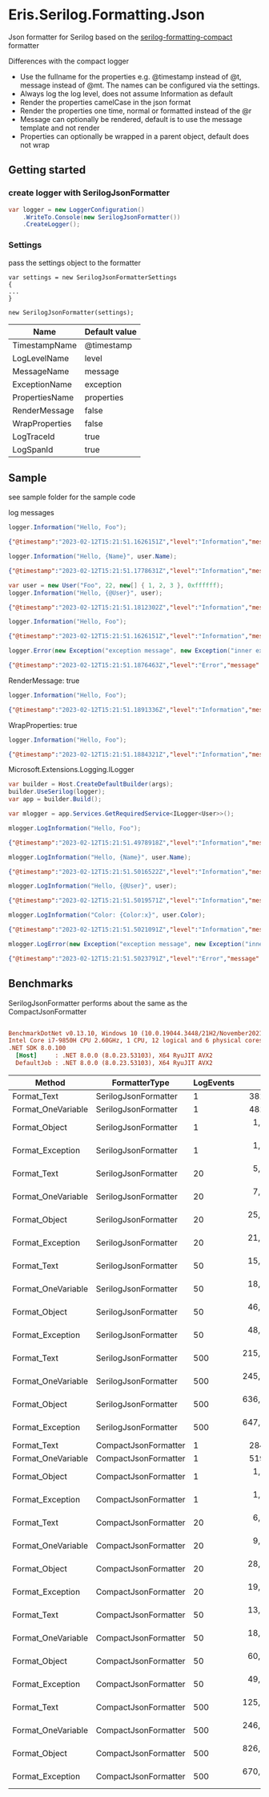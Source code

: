 # Eris.Serilog.Formatting.Json

Json formatter for Serilog based on the [serilog-formatting-compact](https://github.com/serilog/serilog-formatting-compact) formatter

Differences with the compact logger
- Use the fullname for the properties e.g. @timestamp instead of @t, message instead of @mt. The names can be configured via the settings.
- Always log the log level, does not assume Information as default
- Render the properties camelCase in the json format
- Render the properties one time, normal or formatted instead of the @r
- Message can optionally be rendered, default is to use the message template and not render
- Properties can optionally be wrapped in a parent object, default does not wrap

## Getting started

### create logger with SerilogJsonFormatter

```c#
var logger = new LoggerConfiguration()
    .WriteTo.Console(new SerilogJsonFormatter())
    .CreateLogger();
```

### Settings

pass the settings object to the formatter
```
var settings = new SerilogJsonFormatterSettings 
{
...
}

new SerilogJsonFormatter(settings);
```

|Name          |Default value|
|--------------|-------------|
|TimestampName |@timestamp   |
|LogLevelName  |level        |
|MessageName   |message      |
|ExceptionName |exception    |
|PropertiesName|properties   |
|RenderMessage |false        |
|WrapProperties|false        |
|LogTraceId    |true         |
|LogSpanId     |true         |

## Sample
see sample folder for the sample code

log messages
```c#
logger.Information("Hello, Foo");
```
```json
{"@timestamp":"2023-02-12T15:21:51.1626151Z","level":"Information","message":"Hello, Foo"}
```
```c#
logger.Information("Hello, {Name}", user.Name);
```
```json
{"@timestamp":"2023-02-12T15:21:51.1778631Z","level":"Information","message":"Hello, {Name}","name":"Foo"}
```
```c#
var user = new User("Foo", 22, new[] { 1, 2, 3 }, 0xffffff);
logger.Information("Hello, {@User}", user);
```
```json
{"@timestamp":"2023-02-12T15:21:51.1812302Z","level":"Information","message":"Hello, {@User}","user":{"name":"Foo","age":22,"tags":[1,2,3],"color":16777215}}
```
```c#
logger.Information("Hello, Foo");
```
```json
{"@timestamp":"2023-02-12T15:21:51.1626151Z","level":"Information","message":"Hello, Foo"}
```
```c#
logger.Error(new Exception("exception message", new Exception("inner exception message")), "error");
```
```json
{"@timestamp":"2023-02-12T15:21:51.1876463Z","level":"Error","message":"error","exception":"System.Exception: exception message\r\n ---> System.Exception: inner exception message\r\n   --- End of inner exception stack trace ---"}
```

RenderMessage: true
```c#
logger.Information("Hello, Foo");
```
```json
{"@timestamp":"2023-02-12T15:21:51.1891336Z","level":"Information","message":"Hello, \"Foo\"","name":"Foo"}
```

WrapProperties: true
```c#
logger.Information("Hello, Foo");
```
```json
{"@timestamp":"2023-02-12T15:21:51.1884321Z","level":"Information","message":"Hello, {Name}","properties":{"name":"Foo"}}
```

Microsoft.Extensions.Logging.ILogger
```c#
var builder = Host.CreateDefaultBuilder(args);
builder.UseSerilog(logger);
var app = builder.Build();

var mlogger = app.Services.GetRequiredService<ILogger<User>>();
```

```c#
mlogger.LogInformation("Hello, Foo");
```
```json
{"@timestamp":"2023-02-12T15:21:51.4978918Z","level":"Information","message":"Hello, Foo","sourceContext":"User"}
```
```c#
mlogger.LogInformation("Hello, {Name}", user.Name);
```
```json
{"@timestamp":"2023-02-12T15:21:51.5016522Z","level":"Information","message":"Hello, {Name}","name":"Foo","sourceContext":"User"}
```
```c#
mlogger.LogInformation("Hello, {@User}", user);
```
```json
{"@timestamp":"2023-02-12T15:21:51.5019571Z","level":"Information","message":"Hello, {@User}","user":{"name":"Foo","age":22,"tags":[1,2,3],"color":16777215},"sourceContext":"User"}
```
```c#
mlogger.LogInformation("Color: {Color:x}", user.Color);
```
```json
{"@timestamp":"2023-02-12T15:21:51.5021091Z","level":"Information","message":"Color: {Color:x}","color":"ffffff","sourceContext":"User"}
```
```c#
mlogger.LogError(new Exception("exception message", new Exception("inner exception message")), "error");
```
```json
{"@timestamp":"2023-02-12T15:21:51.5023791Z","level":"Error","message":"error","exception":"System.Exception: exception message\r\n ---> System.Exception: inner exception message\r\n   --- End of inner exception stack trace ---","sourceContext":"User"}
```

## Benchmarks
SerilogJsonFormatter performs about the same as the CompactJsonFormatter

``` ini

BenchmarkDotNet v0.13.10, Windows 10 (10.0.19044.3448/21H2/November2021Update)
Intel Core i7-9850H CPU 2.60GHz, 1 CPU, 12 logical and 6 physical cores
.NET SDK 8.0.100
  [Host]     : .NET 8.0.0 (8.0.23.53103), X64 RyuJIT AVX2
  DefaultJob : .NET 8.0.0 (8.0.23.53103), X64 RyuJIT AVX2

```

| Method             | FormatterType        | LogEvents | Mean         | Error        | StdDev        | Median       | Gen0     | Gen1     | Gen2    | Allocated |
|------------------- |--------------------- |---------- |-------------:|-------------:|--------------:|-------------:|---------:|---------:|--------:|----------:|
| Format_Text        | SerilogJsonFormatter | 1         |     381.0 ns |      8.31 ns |      24.25 ns |     376.9 ns |   0.1554 |        - |       - |     976 B |
| Format_OneVariable | SerilogJsonFormatter | 1         |     481.1 ns |     11.17 ns |      32.95 ns |     469.6 ns |   0.1745 |        - |       - |    1096 B |
| Format_Object      | SerilogJsonFormatter | 1         |   1,011.2 ns |     19.64 ns |      35.92 ns |   1,012.5 ns |   0.3195 |   0.0010 |       - |    2008 B |
| Format_Exception   | SerilogJsonFormatter | 1         |   1,078.1 ns |     21.49 ns |      39.30 ns |   1,079.7 ns |   0.3490 |        - |       - |    2192 B |
| Format_Text        | SerilogJsonFormatter | 20        |   5,087.4 ns |     99.84 ns |     164.05 ns |   5,085.4 ns |   1.8005 |   0.0381 |       - |   11328 B |
| Format_OneVariable | SerilogJsonFormatter | 20        |   7,931.1 ns |    257.86 ns |     731.51 ns |   7,749.6 ns |   2.1667 |   0.0458 |       - |   13648 B |
| Format_Object      | SerilogJsonFormatter | 20        |  25,178.7 ns |  1,875.02 ns |   5,528.53 ns |  24,961.9 ns |   4.6387 |   0.1831 |       - |   29225 B |
| Format_Exception   | SerilogJsonFormatter | 20        |  21,239.5 ns |    683.76 ns |   1,961.85 ns |  20,530.9 ns |   5.2185 |   0.2136 |       - |   32787 B |
| Format_Text        | SerilogJsonFormatter | 50        |  15,383.5 ns |    885.10 ns |   2,553.71 ns |  14,728.8 ns |   3.9063 |   0.1526 |       - |   24648 B |
| Format_OneVariable | SerilogJsonFormatter | 50        |  18,897.2 ns |    504.51 ns |   1,431.22 ns |  18,685.7 ns |   6.6223 |   0.4578 |       - |   41528 B |
| Format_Object      | SerilogJsonFormatter | 50        |  46,688.0 ns |  2,046.62 ns |   5,970.08 ns |  44,648.9 ns |  13.1226 |   1.4648 |       - |   82603 B |
| Format_Exception   | SerilogJsonFormatter | 50        |  48,251.3 ns |  1,090.71 ns |   2,985.80 ns |  47,649.7 ns |  14.5264 |   1.5869 |       - |   91503 B |
| Format_Text        | SerilogJsonFormatter | 500       | 215,682.3 ns | 22,361.17 ns |  65,932.41 ns | 188,325.3 ns | 145.2637 | 145.2637 | 24.4141 |  232194 B |
| Format_OneVariable | SerilogJsonFormatter | 500       | 245,185.3 ns |  4,903.25 ns |  12,830.94 ns | 240,746.9 ns | 187.2559 | 187.2559 | 31.0059 |  322340 B |
| Format_Object      | SerilogJsonFormatter | 500       | 636,877.6 ns | 53,041.11 ns | 155,560.40 ns | 562,637.4 ns | 233.3984 | 205.0781 | 58.5938 |  668888 B |
| Format_Exception   | SerilogJsonFormatter | 500       | 647,901.7 ns | 19,332.29 ns |  55,778.06 ns | 634,147.8 ns | 273.4375 | 239.2578 | 68.3594 |  806203 B |
| Format_Text        | CompactJsonFormatter | 1         |     284.9 ns |      6.68 ns |      18.40 ns |     281.9 ns |   0.1235 |        - |       - |     776 B |
| Format_OneVariable | CompactJsonFormatter | 1         |     519.0 ns |     34.81 ns |      97.05 ns |     491.8 ns |   0.1760 |        - |       - |    1104 B |
| Format_Object      | CompactJsonFormatter | 1         |   1,149.7 ns |     37.94 ns |     107.62 ns |   1,119.3 ns |   0.3605 |        - |       - |    2272 B |
| Format_Exception   | CompactJsonFormatter | 1         |   1,126.6 ns |     49.47 ns |     141.95 ns |   1,104.8 ns |   0.3376 |        - |       - |    2120 B |
| Format_Text        | CompactJsonFormatter | 20        |   6,908.4 ns |    306.50 ns |     903.72 ns |   6,954.6 ns |   1.5106 |   0.0153 |       - |    9512 B |
| Format_OneVariable | CompactJsonFormatter | 20        |   9,918.2 ns |    736.64 ns |   2,171.99 ns |  10,165.2 ns |   2.2430 |   0.0305 |       - |   14144 B |
| Format_Object      | CompactJsonFormatter | 20        |  28,127.1 ns |  1,900.17 ns |   5,602.71 ns |  27,346.2 ns |   5.5542 |   0.1831 |       - |   34938 B |
| Format_Exception   | CompactJsonFormatter | 20        |  19,724.9 ns |    660.17 ns |   1,840.28 ns |  19,231.8 ns |   6.5308 |   0.3967 |       - |   41011 B |
| Format_Text        | CompactJsonFormatter | 50        |  13,160.9 ns |    719.90 ns |   2,122.63 ns |  12,680.9 ns |   4.1962 |   0.1373 |       - |   26400 B |
| Format_OneVariable | CompactJsonFormatter | 50        |  18,262.8 ns |  1,098.06 ns |   3,115.02 ns |  17,316.3 ns |   5.1270 |   0.1526 |       - |   32200 B |
| Format_Object      | CompactJsonFormatter | 50        |  60,516.0 ns |  3,507.32 ns |  10,175.36 ns |  59,008.9 ns |  15.5640 |   1.6479 |       - |   97908 B |
| Format_Exception   | CompactJsonFormatter | 50        |  49,796.8 ns |  2,215.16 ns |   6,426.57 ns |  47,972.5 ns |  14.4043 |   1.4648 |       - |   90511 B |
| Format_Text        | CompactJsonFormatter | 500       | 125,132.4 ns | 10,227.90 ns |  30,157.20 ns | 120,205.1 ns |  36.9873 |   6.1035 |       - |  233945 B |
| Format_OneVariable | CompactJsonFormatter | 500       | 246,166.1 ns | 17,943.89 ns |  52,907.98 ns | 238,416.7 ns |  53.7109 |  26.8555 | 26.8555 |  324099 B |
| Format_Object      | CompactJsonFormatter | 500       | 826,247.2 ns | 69,321.31 ns | 204,395.45 ns | 736,404.3 ns | 123.0469 |  60.5469 | 60.5469 |  842640 B |
| Format_Exception   | CompactJsonFormatter | 500       | 670,279.6 ns | 29,375.27 ns |  86,613.65 ns | 643,522.6 ns | 142.5781 |  71.2891 | 71.2891 |  800832 B |
